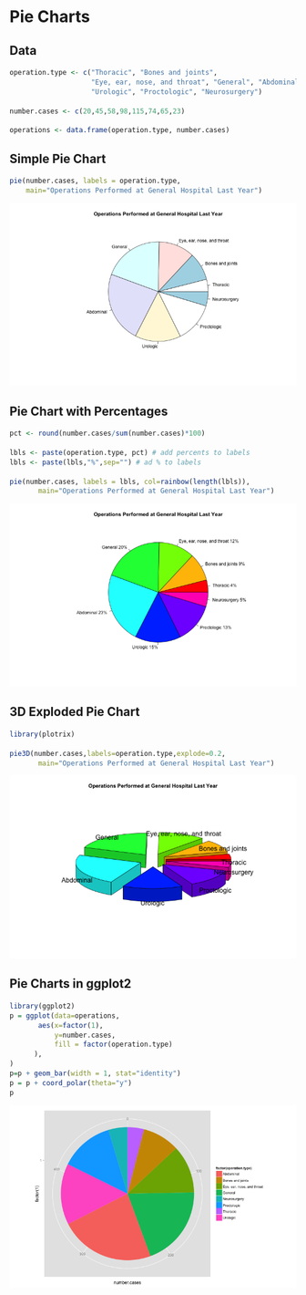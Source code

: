 Pie Charts
========================================================

## Data

```r
operation.type <- c("Thoracic", "Bones and joints", 
                    "Eye, ear, nose, and throat", "General", "Abdominal", 
                    "Urologic", "Proctologic", "Neurosurgery")

number.cases <- c(20,45,58,98,115,74,65,23)

operations <- data.frame(operation.type, number.cases)
```

## Simple Pie Chart

```r
pie(number.cases, labels = operation.type, 
    main="Operations Performed at General Hospital Last Year")
```

![plot of chunk unnamed-chunk-2](figure/unnamed-chunk-2.png) 

## Pie Chart with Percentages

```r
pct <- round(number.cases/sum(number.cases)*100)

lbls <- paste(operation.type, pct) # add percents to labels 
lbls <- paste(lbls,"%",sep="") # ad % to labels 

pie(number.cases, labels = lbls, col=rainbow(length(lbls)),
       main="Operations Performed at General Hospital Last Year")
```

![plot of chunk unnamed-chunk-3](figure/unnamed-chunk-3.png) 

## 3D Exploded Pie Chart

```r
library(plotrix)

pie3D(number.cases,labels=operation.type,explode=0.2,
       main="Operations Performed at General Hospital Last Year")
```

![plot of chunk unnamed-chunk-4](figure/unnamed-chunk-4.png) 
       
## Pie Charts in ggplot2

```r
library(ggplot2)
p = ggplot(data=operations, 
       aes(x=factor(1),
           y=number.cases,
           fill = factor(operation.type)
      ),
)
p=p + geom_bar(width = 1, stat="identity") 
p = p + coord_polar(theta="y") 
p
```

![plot of chunk unnamed-chunk-5](figure/unnamed-chunk-5.png) 

